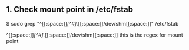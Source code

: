 ## 1. Check mount point in /etc/fstab
   $ sudo grep "^[[:space:]]*[^#].*[[:space:]]/dev/shm[[:space:]]" /etc/fstab

^[[:space:]]*[^#].*[[:space:]]/dev/shm[[:space:]] this is the regex for mount point
